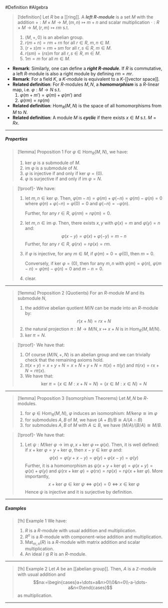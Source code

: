 #Definition #Algebra 

> [!definition]
> Let $R$ be a [[ring]]. A ***left $R$-module*** is a set $M$ with the addition $+:M\times M\to M,(m,n)\mapsto m+n$ and scalar multiplication $\cdot:R\times M\to M,(r,m)\mapsto rm$ s.t. 
> 1. $(M,+,0)$ is an abelian group.
> 2. $r(m+n)=rm+rn$ for all $r\in R$, $m,n\in M$.
> 3. $(r+s)m=rm+sm$ for all $r ,s\in R$, $m\in M$.
> 4. $r(sm)=(rs)m$ for all $r, s\in R$, $m\in M$.
> 5. $1m=m$ for all $m\in M$.
- **Remark**: Similarly, one can define a ***right $R$-module***. If $R$ is commutative, a left $R$-module is also a right module by defining $rm=mr$.
- **Remark**: For a field $K$, a $K$-module is equivalent to a $K$-[[vector space]].
- **Related definition**: For $R$-modules $M,N$, a ***homomorphism*** is a $R$-linear map, i.e. $\varphi:M\to N$ s.t. 
	1. $\varphi(m+m')=\varphi(m)+\varphi(m')$ and
	2. $\varphi(rm)=r\varphi(m)$
- **Related definition**: $\text{Hom}_{R}(M,N)$ is the space of all homomorphisms from $M$ to $N$.
- **Related definition**: A module $M$ is ***cyclic*** if there exists $x\in M$ s.t. $M=Rx$.
---
##### Properties
> [!lemma] Proposition 1
> For $\varphi\in \text{Hom}_{R}(M,N)$, we have:
> 1. $\text{ker }\varphi$ is a submodule of $M$.
> 2. $\text{im }\varphi$ is a submodule of $N$.
> 3. $\varphi$ is injective if and only if $\text{ker }\varphi=(0)$.
> 4. $\varphi$ is surjective if and only if $\text{im }\varphi=N$.

> [!proof]-
> We have:
> 1. let $m,n\in \text{ker }\varphi$. Then, $\varphi(m-n)=\varphi(m)+\varphi(-n)=\varphi(m)-\varphi(n)=0$ where $\varphi(n)+\varphi(-n)=\varphi(0)=0$ and $\varphi(-n)=-\varphi(n)$. 
>    
>    Further, for any $r\in R$, $\varphi(rm)=r\varphi(m)=0$.
> 2. let $m,n\in \text{im }\varphi$. Then, there exists $x,y$ with $\varphi(x)=m$ and $\varphi(y)=n$ and: $$\varphi(x-y)=\varphi(x)+\varphi(-y)=m-n$$Further, for any $r\in R$, $\varphi(rx)=r\varphi(x)=rm$. 
> 3. if $\varphi$ is injective, for any $m\in M$, if $\varphi(m)=0=\varphi(0)$, then $m=0$. 
>    
>    Conversely, if $\text{ker }\varphi=(0)$, then for any $m,n$ with $\varphi(m)=\varphi(n)$, $\varphi(m-n)=\varphi(m)-\varphi(n)=0$ and $m-n=0$. 
> 4. clear.
---
> [!lemma] Proposition 2 (Quotients)
> For an $R$-module $M$ and its submodule $N$, 
> 1. the additive abelian quotient $M / N$ can be made into an $R$-module by: $$r(x+N)=rx+N$$
> 2. the natural projection $\pi:M\to M / N,x\mapsto x+N$ is in $\text{Hom}_{R}(M,M / N)$.
> 3. $\text{ker }\pi=N$.

> [!proof]-
> We have that:
> 1. Of course $(M / N,+,N)$ is an abelian group and we can trivially check that the remaining axioms hold.
> 2. $\pi(x+y)=x+y+N=x+N+y+N=\pi(x)+\pi(y)$ and $\pi(rx)=rx+N=r\pi(x)$.
> 3. We have that: $$\text{ker }\pi=\{ x\in M:x+N=N \}=\{ x\in M: x\in N\}=N$$
---
> [!lemma] Proposition 3 (Isomorphism Theorems)
> Let $M,N$ be $R$-modules. 
> 1. for $\varphi\in \text{Hom}_{R}(M,N)$, $\varphi$ induces an isomorphism:  $M /\text{ker} \varphi\cong \text{im }\varphi$
> 2. for submodules $A,B$ of $M$, we have $(A+B) / B\cong A / (A\cap B)$
> 3. for submodules $A,B$ of $M$ with $A\subseteq B$, we have $(M / A) / (B/A)\cong M / B$.

> [!proof]-
> We have that:
> 1. Let $\psi:M / \text{ker }\varphi\to \text{im }\varphi, x+\text{ker }\varphi\mapsto \varphi(x)$. Then, it is well defined: if $x+\text{ker }\varphi=y+\text{ker }\varphi$, then $x-y\in \text{ker }\varphi$ and: $$\varphi(x)=\varphi(y+x-y)=\varphi(y)+\varphi(x-y)=\varphi(y)$$Further, it is a homomorphism as $\psi(x+y+\text{ker }\varphi)=\varphi(x+y)=\varphi(x)+\varphi(y)$ and $\psi(rx+\text{ker }\varphi)=\varphi(rx)=r\varphi(x)=r\psi(x+\text{ker }\varphi)$. More importantly, $$x+\text{ker }\varphi\in\text{ker }\psi \iff\varphi(x)=0\iff x\in \text{ker }\varphi$$Hence $\psi$ is injective and it is surjective by definition.
> 
---
##### Examples
> [!h] Example 1
> We have:
> 1. $R$ is a $R$-module with usual addition and multiplication.
> 2. $R^n$ is a $R$-module with component-wise addition and multiplication.
> 3. $\text{Mat}_{m,n}(R)$ is a $R$-module with matrix addition and scalar multiplication.
> 4. An ideal $I\unlhd R$ is an $R$-module.
---
> [!h] Example 2
> Let $A$ be an [[abelian group]]. Then, $A$ is a $\mathbb{Z}$-module with usual addition and $$na:=\begin{cases}a+\dots+a&n>0\\0&n=0\\-a-\dots-a&n<0\end{cases}$$as multiplication.
---
